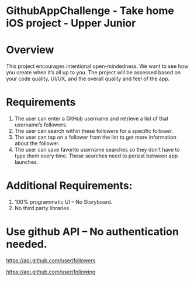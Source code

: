 # GithubAppChallenge - Take home iOS project  - Upper Junior 

# Overview
This project encourages intentional open-mindedness. We want to see how you create when it’s all up to you. The project will be assessed based on your code quality, UI/UX, and the overall quality and feel of the app.

# Requirements 
1. The user can enter a GitHub username and retrieve a list of that username’s followers.
2. The user can search within these followers for a specific follower.
3. The user can tap on a follower from the list to get more information about the follower.
4. The user can save favorite username searches so they don’t have to type them every time. These searches need to persist between app launches.

# Additional Requirements:
1. 100% programmatic UI – No Storyboard.
2. No third party libraries

# Use github API – No authentication needed. 
https://api.github.com/user/followers

https://api.github.com/user/following
